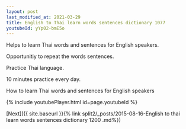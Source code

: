 ```yaml
---
layout: post
last_modified_at: 2021-03-29
title: English to Thai learn words sentences dictionary 1077 
youtubeId: yYp02-bmE5o
---
```

 
 
Helps to learn Thai words and sentences for English speakers.

Opportunitiy to repeat the words sentences. 

Practice Thai language. 
 
10 minutes practice every day. 
 
How to learn Thai words and sentences for English speakers 
 
{% include youtubePlayer.html id=page.youtubeId %}
 
 
[Next]({{ site.baseurl }}{% link  split2/_posts/2015-08-16-English to thai learn words sentences dictionary 1200 .md%})
 
